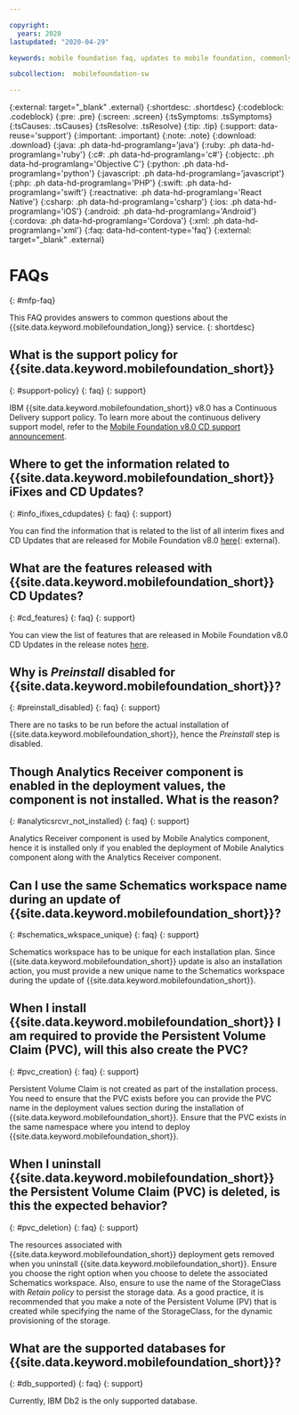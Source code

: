 ```yaml
---

copyright:
  years: 2020
lastupdated: "2020-04-29"

keywords: mobile foundation faq, updates to mobile foundation, commonly asked questions, common questions, releases, updates, support model, interim fixes

subcollection:  mobilefoundation-sw

---
```


{:external: target="_blank" .external}
{:shortdesc: .shortdesc}
{:codeblock: .codeblock}
{:pre: .pre}
{:screen: .screen}
{:tsSymptoms: .tsSymptoms}
{:tsCauses: .tsCauses}
{:tsResolve: .tsResolve}
{:tip: .tip}
{:support: data-reuse='support'}
{:important: .important}
{:note: .note}
{:download: .download}
{:java: .ph data-hd-programlang='java'}
{:ruby: .ph data-hd-programlang='ruby'}
{:c#: .ph data-hd-programlang='c#'}
{:objectc: .ph data-hd-programlang='Objective C'}
{:python: .ph data-hd-programlang='python'}
{:javascript: .ph data-hd-programlang='javascript'}
{:php: .ph data-hd-programlang='PHP'}
{:swift: .ph data-hd-programlang='swift'}
{:reactnative: .ph data-hd-programlang='React Native'}
{:csharp: .ph data-hd-programlang='csharp'}
{:ios: .ph data-hd-programlang='iOS'}
{:android: .ph data-hd-programlang='Android'}
{:cordova: .ph data-hd-programlang='Cordova'}
{:xml: .ph data-hd-programlang='xml'}
{:faq: data-hd-content-type='faq'}
{:external: target="_blank" .external}

# FAQs
{: #mfp-faq}

This FAQ provides answers to common questions about the {{site.data.keyword.mobilefoundation_long}} service.
{: shortdesc}

## What is the support policy for {{site.data.keyword.mobilefoundation_short}} 
{: #support-policy}
{: faq}
{: support}

IBM {{site.data.keyword.mobilefoundation_short}} v8.0 has a Continuous Delivery support policy.
To learn more about the continuous delivery support model, refer to the [Mobile Foundation v8.0 CD support announcement](https://www-01.ibm.com/common/ssi/ShowDoc.wss?docURL=/common/ssi/rep_ca/0/897/ENUS217-390/index.html&request_locale=en).

## Where to get the information related to {{site.data.keyword.mobilefoundation_short}} iFixes and CD Updates?
{: #info_ifixes_cdupdates}
{: faq}
{: support}

You can find the information that is related to the list of all interim fixes and CD Updates that are released for Mobile Foundation v8.0 [here](https://mobilefirstplatform.ibmcloud.com/blog/2018/05/18/8-0-master-ifix-release/){: external}.

## What are the features released with {{site.data.keyword.mobilefoundation_short}} CD Updates?
{: #cd_features}
{: faq}
{: support}

You can view the list of features that are released in Mobile Foundation v8.0 CD Updates in the release notes [here](/docs/mobilefoundation-sw?topic=mobilefoundation-sw-release_notes).

## Why is *Preinstall* disabled for {{site.data.keyword.mobilefoundation_short}}?
{: #preinstall_disabled}
{: faq}
{: support}

There are no tasks to be run before the actual installation of {{site.data.keyword.mobilefoundation_short}}, hence the *Preinstall* step is disabled. 

## Though Analytics Receiver component is enabled in the deployment values, the component is not installed. What is the reason?
{: #analyticsrcvr_not_installed}
{: faq}
{: support}

Analytics Receiver component is used by Mobile Analytics component, hence it is installed only if you enabled the deployment of Mobile Analytics component along with the Analytics Receiver component.

## Can I use the same Schematics workspace name during an update of {{site.data.keyword.mobilefoundation_short}}?
{: #schematics_wkspace_unique}
{: faq}
{: support}

Schematics workspace has to be unique for each installation plan. Since {{site.data.keyword.mobilefoundation_short}} update is also an installation action, you must provide a new unique name to the Schematics workspace during the update of {{site.data.keyword.mobilefoundation_short}}.

## When I install {{site.data.keyword.mobilefoundation_short}} I am required to provide the Persistent Volume Claim (PVC), will this also create the PVC?
{: #pvc_creation}
{: faq}
{: support}

Persistent Volume Claim is not created as part of the installation process. You need to ensure that the PVC exists before you can provide the PVC name in the deployment values section during the installation of {{site.data.keyword.mobilefoundation_short}}. Ensure that the PVC exists in the same namespace where you intend to deploy {{site.data.keyword.mobilefoundation_short}}.

## When I uninstall {{site.data.keyword.mobilefoundation_short}} the Persistent Volume Claim (PVC) is deleted, is this the expected behavior?
{: #pvc_deletion}
{: faq}
{: support}

The resources associated with {{site.data.keyword.mobilefoundation_short}} deployment gets removed when you uninstall {{site.data.keyword.mobilefoundation_short}}. Ensure you choose the right option when you choose to delete the associated Schematics workspace. Also, ensure to use the name of the StorageClass with *Retain policy* to persist the storage data. As a good practice, it is recommended that you make a note of the Persistent Volume (PV) that is created while specifying the name of the StorageClass, for the dynamic provisioning of the storage.


## What are the supported databases for {{site.data.keyword.mobilefoundation_short}}?
{: #db_supported}
{: faq}
{: support}

Currently, IBM Db2 is the only supported database.


